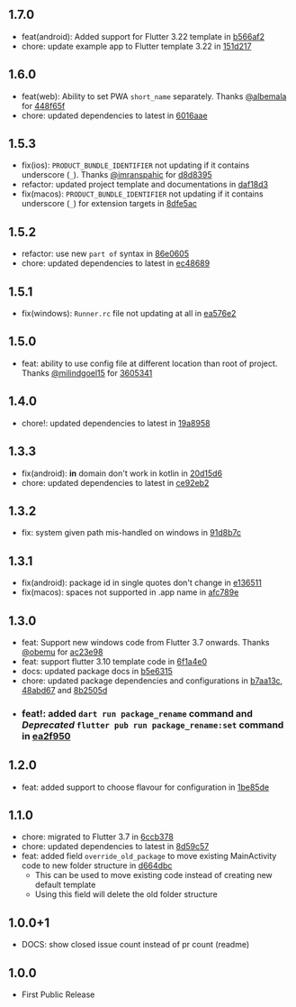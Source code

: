 ## 1.7.0

- feat(android): Added support for Flutter 3.22 template in [b566af2](https://github.com/OutdatedGuy/package_rename/commit/b566af2b86b267757917556b61720c64405e5fad)
- chore: update example app to Flutter template 3.22 in [151d217](https://github.com/OutdatedGuy/package_rename/commit/151d217ef954ecbba1b740e34d9611d67c08ae25)

## 1.6.0

- feat(web): Ability to set PWA `short_name` separately. Thanks [@albemala](https://github.com/albemala) for [448f65f](https://github.com/OutdatedGuy/package_rename/commit/448f65f8f154194a391e3ad4d2808f6af31cdcb8)
- chore: updated dependencies to latest in [6016aae](https://github.com/OutdatedGuy/package_rename/commit/6016aaedabdb4cc4f6d9572c5b3b04fcb3766cea)

## 1.5.3

- fix(ios): `PRODUCT_BUNDLE_IDENTIFIER` not updating if it contains underscore (`_`). Thanks [@imranspahic](https://github.com/imranspahic) for [d8d8395](https://github.com/OutdatedGuy/package_rename/commit/d8d83950b5456d806d8b6e807bd2c2bddc490b3a)
- refactor: updated project template and documentations in [daf18d3](https://github.com/OutdatedGuy/package_rename/commit/daf18d3c7a7814a016ef61a835233cd4834519c8)
- fix(macos): `PRODUCT_BUNDLE_IDENTIFIER` not updating if it contains underscore (`_`) for extension targets in [8dfe5ac](https://github.com/OutdatedGuy/package_rename/commit/8dfe5ac8771d508de43a880eb88b08d030ff80c4)

## 1.5.2

- refactor: use new `part of` syntax in [86e0605](https://github.com/OutdatedGuy/package_rename/commit/86e060551522abaf4581f1dddf65f6f0b6dfc59b)
- chore: updated dependencies to latest in [ec48689](https://github.com/OutdatedGuy/package_rename/commit/ec48689324b6c63ae9d47c5ce7586f45749ac027)

## 1.5.1

- fix(windows): `Runner.rc` file not updating at all in [ea576e2](https://github.com/OutdatedGuy/package_rename/commit/ea576e27ba1187dec087e2d631417a8b76a43550)

## 1.5.0

- feat: ability to use config file at different location than root of project. Thanks [@milindgoel15](https://github.com/milindgoel15) for [3605341](https://github.com/OutdatedGuy/package_rename/commit/3605341c8f558cf02265f1d67a8e525180e4a611)

## 1.4.0

- chore!: updated dependencies to latest in [19a8958](https://github.com/OutdatedGuy/package_rename/commit/19a8958a8b8b7fb5ef42f2a6e12800201a13c832)

## 1.3.3

- fix(android): **in** domain don't work in kotlin in [20d15d6](https://github.com/OutdatedGuy/package_rename/commit/20d15d6d31e0cbdfbc7e19aa1d13f87f3da42d35)
- chore: updated dependencies to latest in [ce92eb2](https://github.com/OutdatedGuy/package_rename/commit/ce92eb28da75a159b8c88bc9e2ba7795b588106c)

## 1.3.2

- fix: system given path mis-handled on windows in [91d8b7c](https://github.com/OutdatedGuy/package_rename/commit/91d8b7c10f7aec8f9aed86e721840d56194c5bb4)

## 1.3.1

- fix(android): package id in single quotes don't change in [e136511](https://github.com/OutdatedGuy/package_rename/commit/e1365110125d4f6cf6a9aadae80dc2b14e7a6423)
- fix(macos): spaces not supported in .app name in [afc789e](https://github.com/OutdatedGuy/package_rename/commit/afc789e54f8764a24cc6ca796018661ec148e03b)

## 1.3.0

- feat: Support new windows code from Flutter 3.7 onwards. Thanks [@obemu](https://github.com/obemu) for [ac23e98](https://github.com/OutdatedGuy/package_rename/commit/ac23e98444524fe29fa49e4695f14efafc2d940c)
- feat: support flutter 3.10 template code in [6f1a4e0](https://github.com/OutdatedGuy/package_rename/commit/6f1a4e0b8673b6b5d1b6bf8f5b6d7fca6a531fa3)
- docs: updated package docs in [b5e6315](https://github.com/OutdatedGuy/package_rename/commit/b5e6315cc142a595cfc679a3a88fe420d563031e)
- chore: updated package dependencies and configurations in [b7aa13c](https://github.com/OutdatedGuy/package_rename/commit/b7aa13cadde4106e7b30e016c66ce9428b0ad280), [48abd67](https://github.com/OutdatedGuy/package_rename/commit/48abd6765ebf3ed6a499b839f714ed8f0368df9f) and [8b2505d](https://github.com/OutdatedGuy/package_rename/commit/8b2505d8ce88df5ad8b14147874f538e517a383b)
- ### feat!: added `dart run package_rename` command and _Deprecated_ `flutter pub run package_rename:set` command in [ea2f950](https://github.com/OutdatedGuy/package_rename/commit/ea2f9505a28eae80d759b42cf1a3c6e5bd03d112)

## 1.2.0

- feat: added support to choose flavour for configuration in [1be85de](https://github.com/OutdatedGuy/package_rename/commit/1be85deb2c47936b1c999b52e700dfff1d74bdf8)

## 1.1.0

- chore: migrated to Flutter 3.7 in [6ccb378](https://github.com/OutdatedGuy/package_rename/commit/6ccb378a0e721853ed8045f658af1cdf9c7ae53b)
- chore: updated dependencies to latest in [8d59c57](https://github.com/OutdatedGuy/package_rename/commit/8d59c576fae1ba41b4545e304fbf945f10d80412)
- feat: added field `override_old_package` to move existing MainActivity code to new folder structure in [d664dbc](https://github.com/OutdatedGuy/package_rename/commit/d664dbcd14c483afa897f082907ce401bf9791a4)
  - This can be used to move existing code instead of creating new default template
  - Using this field will delete the old folder structure

## 1.0.0+1

- DOCS: show closed issue count instead of pr count (readme)

## 1.0.0

- First Public Release
